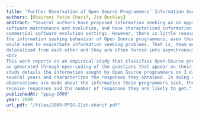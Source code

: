 ```yaml
---
title: "Further Observation of Open Source Programmers’ Information Seeking"
authors: [Khaironi Yatim Sharif, Jim Buckley]
abstract: "Several authors have proposed information seeking as an appropriate perspective for studying
software maintenance and evolution, and have characterized information seeking empirically in
commercial software evolution settings. However, there is little research in the literature describing
the information seeking behaviour of Open Source programmers, even though Open Source contexts
would seem to exacerbate information seeking problems. That is, team members are typically
delocalized from each other and they are often forced into asynchronous communication.
<br>
This work reports on an empirical study that classifies Open-Source programmers’ information needs,
as generated through open-coding of the questions that appear on their developer mailing lists. The
study details the information sought by Open Source programmers on 3 different mailing lists over
several years and characterizes the responses they obtained. In doing so, several interesting
observations are made about the information these programmers seek, the likelihood that they will
receive responses and the number of responses they are likely to get."
publishedAt: "ppig-2009"
year: 2009
url_pdf: "/files/2009-PPIG-21st-sharif.pdf"
---
```

